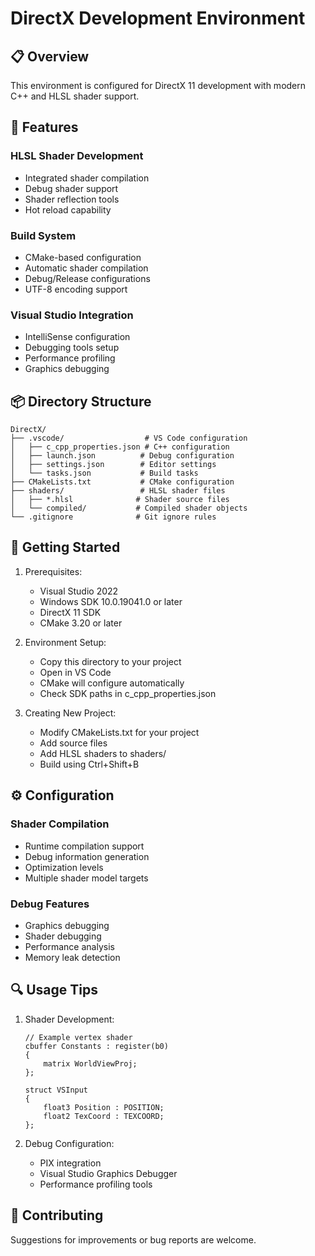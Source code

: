 # DirectX Development Environment

## 📋 Overview

This environment is configured for DirectX 11 development with modern C++ and HLSL shader support.

## 🔧 Features

### HLSL Shader Development

- Integrated shader compilation
- Debug shader support
- Shader reflection tools
- Hot reload capability

### Build System

- CMake-based configuration
- Automatic shader compilation
- Debug/Release configurations
- UTF-8 encoding support

### Visual Studio Integration

- IntelliSense configuration
- Debugging tools setup
- Performance profiling
- Graphics debugging

## 📦 Directory Structure

```
DirectX/
├── .vscode/                  # VS Code configuration
│   ├── c_cpp_properties.json # C++ configuration
│   ├── launch.json          # Debug configuration
│   ├── settings.json        # Editor settings
│   └── tasks.json           # Build tasks
├── CMakeLists.txt           # CMake configuration
├── shaders/                 # HLSL shader files
│   ├── *.hlsl              # Shader source files
│   └── compiled/           # Compiled shader objects
└── .gitignore              # Git ignore rules
```

## 🚀 Getting Started

1. Prerequisites:

   - Visual Studio 2022
   - Windows SDK 10.0.19041.0 or later
   - DirectX 11 SDK
   - CMake 3.20 or later

2. Environment Setup:

   - Copy this directory to your project
   - Open in VS Code
   - CMake will configure automatically
   - Check SDK paths in c_cpp_properties.json

3. Creating New Project:
   - Modify CMakeLists.txt for your project
   - Add source files
   - Add HLSL shaders to shaders/
   - Build using Ctrl+Shift+B

## ⚙️ Configuration

### Shader Compilation

- Runtime compilation support
- Debug information generation
- Optimization levels
- Multiple shader model targets

### Debug Features

- Graphics debugging
- Shader debugging
- Performance analysis
- Memory leak detection

## 🔍 Usage Tips

1. Shader Development:

   ```hlsl
   // Example vertex shader
   cbuffer Constants : register(b0)
   {
       matrix WorldViewProj;
   };

   struct VSInput
   {
       float3 Position : POSITION;
       float2 TexCoord : TEXCOORD;
   };
   ```

2. Debug Configuration:
   - PIX integration
   - Visual Studio Graphics Debugger
   - Performance profiling tools

## 🤝 Contributing

Suggestions for improvements or bug reports are welcome.
